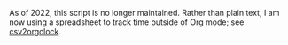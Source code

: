 As of 2022, this script is no longer maintained.  Rather than plain text, I am now using a spreadsheet to track time outside of Org mode; see [csv2orgclock](https://github.com/clange/csv2orgclock).
